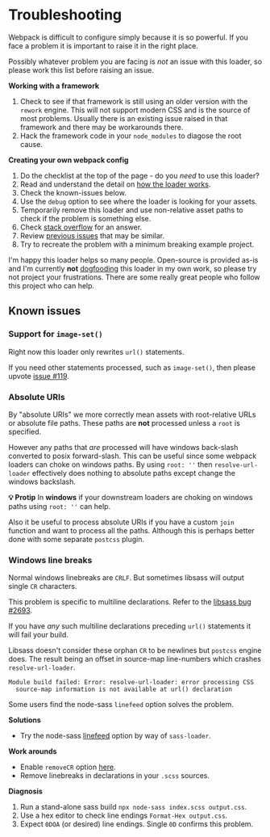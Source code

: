 # Troubleshooting

Webpack is difficult to configure simply because it is so powerful. If you face a problem it is important to raise it in the right place.

Possibly whatever problem you are facing is _not_ an issue with this loader, so please work this list before raising an issue.

**Working with a framework**

1. Check to see if that framework is still using an older version with the `rework` engine. This will not support modern CSS and is the source of most problems. Usually there is an existing issue raised in that framework and there may be workarounds there.
2. Hack the framework code in your `node_modules` to diagose the root cause.

**Creating your own webpack config**

1. Do the checklist at the top of the page - do you _need_ to use this loader?
2. Read and understand the detail on [how the loader works](how-it-works.md).
3. Check the known-issues below.
4. Use the `debug` option to see where the loader is looking for your assets.
5. Temporarily remove this loader and use non-relative asset paths to check if the problem is something else.
6. Check [stack overflow](http://stackoverflow.com/search?q=resolve-url-loader) for an answer.
7. Review [previous issues](/issues?utf8=%E2%9C%93&q=is%3Aissue) that may be similar.
8. Try to recreate the problem with a minimum breaking example project.

I'm happy this loader helps so many people. Open-source is provided as-is and I'm currently **not** [dogfooding](https://en.wikipedia.org/wiki/Eating_your_own_dog_food) this loader in my own work, so please try not project your frustrations. There are some really great people who follow this project who can help.

## Known issues

### Support for `image-set()`

Right now this loader only rewrites `url()` statements.

If you need other statements processed, such as `image-set()`, then please upvote [issue #119](issues/119).

### Absolute URIs

By "absolute URIs" we more correctly mean assets with root-relative URLs or absolute file paths. These paths are **not** processed unless a `root` is specified.

However any paths that _are_ processed will have windows back-slash converted to posix forward-slash. This can be useful since some webpack loaders can choke on windows paths. By using `root: ''` then `resolve-url-loader` effectively does nothing to absolute paths except change the windows backslash.

**💡 Protip** In **windows** if your downstream loaders are choking on windows paths using `root: ''` can help.

Also it be useful to process absolute URIs if you have a custom `join` function and want to process all the paths. Although this is perhaps better done with some separate `postcss` plugin.

### Windows line breaks

Normal windows linebreaks are `CRLF`. But sometimes libsass will output single `CR` characters.

This problem is specific to multiline declarations. Refer to the [libsass bug #2693](https://github.com/sass/libsass/issues/2693).

If you have _any_ such multiline declarations preceding `url()` statements it will fail your build.

Libsass doesn't consider these orphan `CR` to be newlines but `postcss` engine does.  The result being an offset in source-map line-numbers which crashes `resolve-url-loader`.

```
Module build failed: Error: resolve-url-loader: error processing CSS
  source-map information is not available at url() declaration
```

Some users find the node-sass `linefeed` option solves the problem.

**Solutions**
* Try the node-sass [linefeed](https://github.com/sass/node-sass#linefeed--v300) option by way of `sass-loader`.

**Work arounds**

* Enable `removeCR` option [here](../README.md#options).
* Remove linebreaks in declarations in your `.scss` sources.

**Diagnosis**
1. Run a stand-alone sass build `npx node-sass index.scss output.css`.
2. Use a hex editor to check line endings `Format-Hex output.css`.
3. Expect `0DOA` (or desired) line endings. Single `0D` confirms this problem.
